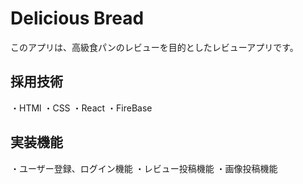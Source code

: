 # Delicious Bread

このアプリは、高級食パンのレビューを目的としたレビューアプリです。

## 採用技術
・HTMl
・CSS
・React
・FireBase

## 実装機能
・ユーザー登録、ログイン機能
・レビュー投稿機能
・画像投稿機能

